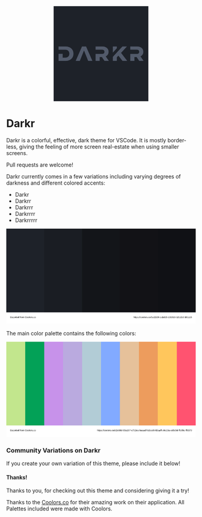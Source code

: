 <center>
  <img src="assets/images/darkr.png" width="50%">
</center>

# Darkr

Darkr is a colorful, effective, dark theme for VSCode.
It is mostly border-less, giving the feeling of more screen real-estate when using smaller screens.

Pull requests are welcome!

Darkr currently comes in a few variations including varying degrees of darkness and different colored accents:

  *  Darkr
  *  Darkrr
  *  Darkrrr
  *  Darkrrrr
  *  Darkrrrrr

![Background Color Palette](assets/images/background-palette.svg)

The main color palette contains the following colors:

![Main Color Palette](assets/images/main-palette.svg)

### Community Variations on Darkr

If you create your own variation of this theme, please include it below!

#### Thanks!

Thanks to you, for checking out this theme and considering giving it a try!

Thanks to the [Coolors.co](Coolors.co) for their amazing work on their application. All Palettes included were made with Coolors.